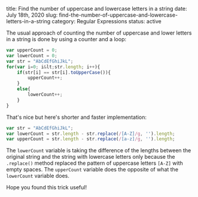 title: Find the number of uppercase and lowercase letters in a string
date: July 18th, 2020
slug: find-the-number-of-uppercase-and-lowercase-letters-in-a-string
category: Regular Expressions
status: active

The usual approach of counting the number of uppercase and lower letters in a string is done by using a counter and a loop:
```js
var upperCount = 0;
var lowerCount = 0;
var str = "AbCdEfGhiJkL";
for(var i=0; i&lt;str.length; i++){
    if(str[i] == str[i].toUpperCase()){
        upperCount++;
    }
    else{
        lowerCount++;
    }
}
```

That's nice but here's shorter and faster implementation:
```js
var str = "AbCdEfGhiJkL";
var lowerCount = str.length - str.replace(/[A-Z]/g, '').length;
var upperCount = str.length - str.replace(/[a-z]/g, '').length;
```

The `lowerCount` variable is taking the difference of the lengths between the original string and the string with lowercase letters only because the `.replace()` method replaced the pattern of uppercase letters `[A-Z]` with empty spaces. The `upperCount` variable does the opposite of what the `lowerCount` variable does.

Hope you found this trick useful!
